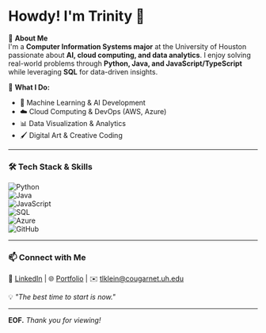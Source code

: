 # Howdy! I'm Trinity 👋  

🎯 **About Me**  
I'm a **Computer Information Systems major** at the University of Houston passionate about **AI, cloud computing, and data analytics**. I enjoy solving real-world problems through **Python, Java, and JavaScript/TypeScript** while leveraging **SQL** for data-driven insights.  

📌 **What I Do:**  
- 🚀 Machine Learning & AI Development  
- ☁️ Cloud Computing & DevOps (AWS, Azure)  
- 📊 Data Visualization & Analytics  
- 🖌️ Digital Art & Creative Coding  

---

### **🛠️ Tech Stack & Skills**  
![Python](https://img.shields.io/badge/Python-3776AB?style=flat&logo=python&logoColor=white)  
![Java](https://img.shields.io/badge/Java-ED8B00?style=flat&logo=openjdk&logoColor=white)  
![JavaScript](https://img.shields.io/badge/JavaScript-F7DF1E?style=flat&logo=javascript&logoColor=black)  
![SQL](https://img.shields.io/badge/SQL-4479A1?style=flat&logo=postgresql&logoColor=white)  
![Azure](https://img.shields.io/badge/Microsoft_Azure-0078D4?style=flat&logo=microsoft-azure&logoColor=white)  
![GitHub](https://img.shields.io/badge/GitHub-181717?style=flat&logo=github&logoColor=white) 

---

### **📫 Connect with Me**  
🔗 [LinkedIn](https://linkedin.com/in/trinity-klein) | 🌐 [Portfolio](https://personal-portfolio-vercel-hazel.vercel.app/) | ✉️ tlklein@cougarnet.uh.edu  

💡 *"The best time to start is now."*  

---

**EOF.** *Thank you for viewing!*  
